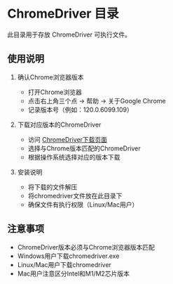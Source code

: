 # ChromeDriver 目录

此目录用于存放 ChromeDriver 可执行文件。

## 使用说明

1. 确认Chrome浏览器版本
   - 打开Chrome浏览器
   - 点击右上角三个点 -> 帮助 -> 关于Google Chrome
   - 记录版本号（例如：120.0.6099.109）

2. 下载对应版本的ChromeDriver
   - 访问 [ChromeDriver下载页面](https://chromedriver.chromium.org/downloads)
   - 选择与Chrome版本匹配的ChromeDriver
   - 根据操作系统选择对应的版本下载

3. 安装说明
   - 将下载的文件解压
   - 将chromedriver文件放在此目录下
   - 确保文件有执行权限（Linux/Mac用户）

## 注意事项

- ChromeDriver版本必须与Chrome浏览器版本匹配
- Windows用户下载chromedriver.exe
- Linux/Mac用户下载chromedriver
- Mac用户注意区分Intel和M1/M2芯片版本 
